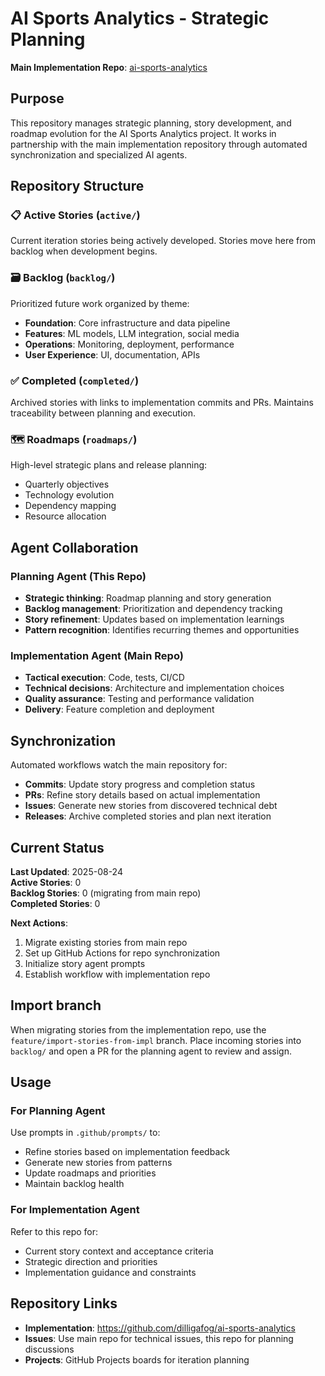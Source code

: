 # AI Sports Analytics - Strategic Planning

**Main Implementation Repo**: [ai-sports-analytics](https://github.com/dilligafog/ai-sports-analytics)

## Purpose

This repository manages strategic planning, story development, and roadmap evolution for the AI Sports Analytics project. It works in partnership with the main implementation repository through automated synchronization and specialized AI agents.

## Repository Structure

### 📋 **Active Stories** (`active/`)
Current iteration stories being actively developed. Stories move here from backlog when development begins.

### 🗃️ **Backlog** (`backlog/`)
Prioritized future work organized by theme:
- **Foundation**: Core infrastructure and data pipeline
- **Features**: ML models, LLM integration, social media
- **Operations**: Monitoring, deployment, performance
- **User Experience**: UI, documentation, APIs

### ✅ **Completed** (`completed/`)
Archived stories with links to implementation commits and PRs. Maintains traceability between planning and execution.

### 🗺️ **Roadmaps** (`roadmaps/`)
High-level strategic plans and release planning:
- Quarterly objectives
- Technology evolution
- Dependency mapping
- Resource allocation

## Agent Collaboration

### Planning Agent (This Repo)
- **Strategic thinking**: Roadmap planning and story generation
- **Backlog management**: Prioritization and dependency tracking  
- **Story refinement**: Updates based on implementation learnings
- **Pattern recognition**: Identifies recurring themes and opportunities

### Implementation Agent (Main Repo)
- **Tactical execution**: Code, tests, CI/CD
- **Technical decisions**: Architecture and implementation choices
- **Quality assurance**: Testing and performance validation
- **Delivery**: Feature completion and deployment

## Synchronization

Automated workflows watch the main repository for:
- **Commits**: Update story progress and completion status
- **PRs**: Refine story details based on actual implementation
- **Issues**: Generate new stories from discovered technical debt
- **Releases**: Archive completed stories and plan next iteration

## Current Status

**Last Updated**: 2025-08-24  
**Active Stories**: 0  
**Backlog Stories**: 0 (migrating from main repo)  
**Completed Stories**: 0  

**Next Actions**:
1. Migrate existing stories from main repo
2. Set up GitHub Actions for repo synchronization
3. Initialize story agent prompts
4. Establish workflow with implementation repo

Import branch
--------------

When migrating stories from the implementation repo, use the `feature/import-stories-from-impl` branch. Place incoming stories into `backlog/` and open a PR for the planning agent to review and assign.

## Usage

### For Planning Agent
Use prompts in `.github/prompts/` to:
- Refine stories based on implementation feedback
- Generate new stories from patterns
- Update roadmaps and priorities
- Maintain backlog health

### For Implementation Agent
Refer to this repo for:
- Current story context and acceptance criteria
- Strategic direction and priorities
- Implementation guidance and constraints

## Repository Links

- **Implementation**: https://github.com/dilligafog/ai-sports-analytics
- **Issues**: Use main repo for technical issues, this repo for planning discussions
- **Projects**: GitHub Projects boards for iteration planning
